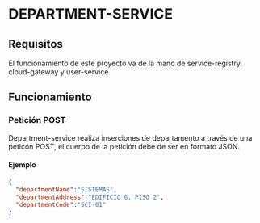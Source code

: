 # DEPARTMENT-SERVICE
## Requisitos
El funcionamiento de este proyecto va de la mano de service-registry, cloud-gateway y user-service
## Funcionamiento
### Petición POST
Department-service realiza inserciones de departamento a través de una peticón POST, el cuerpo de la petición debe de ser en formato JSON.
#### Ejemplo
```json
{
  "departmentName":"SISTEMAS",
  "departmentAddress":"EDIFICIO G, PISO 2",
  "departmentCode":"SCI-01"
}
```

